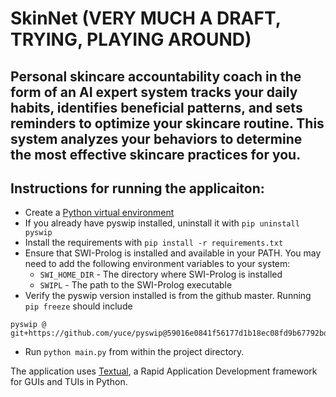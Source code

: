 # SkinNet (VERY MUCH A DRAFT, TRYING, PLAYING AROUND)

## Personal skincare accountability coach in the form of an AI expert system tracks your daily habits, identifies beneficial patterns, and sets reminders to optimize your skincare routine. This system analyzes your behaviors to determine the most effective skincare practices for you.

## Instructions for running the applicaiton:

- Create a [Python virtual environment](https://docs.python.org/3/library/venv.html)
- If you already have pyswip installed, uninstall it with `pip uninstall pyswip`
- Install the requirements with `pip install -r requirements.txt`
- Ensure that SWI-Prolog is installed and available in your PATH. You may need to add the following environment variables to your system:
  - `SWI_HOME_DIR` - The directory where SWI-Prolog is installed
  - `SWIPL` - The path to the SWI-Prolog executable
- Verify the pyswip version installed is from the github master. Running `pip freeze` should include

```
pyswip @ git+https://github.com/yuce/pyswip@59016e0841f56177d1b18ec08fd9b67792bd0a97
```
- Run `python main.py` from within the project directory.

The application uses [Textual](https://textual.textualize.io/), a Rapid Application Development framework for GUIs and TUIs in Python.
